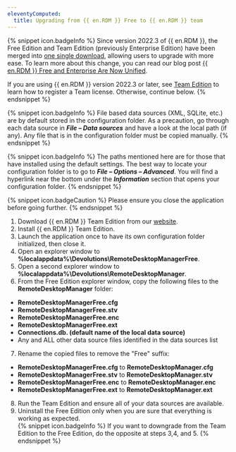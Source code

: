 ```yaml
---
eleventyComputed:
  title: Upgrading from {{ en.RDM }} Free to {{ en.RDM }} team
---
```

{% snippet icon.badgeInfo %}
Since version 2022.3 of {{ en.RDM }}, the Free Edition and Team Edition (previously Enterprise Edition) have been merged into [one single download](https://devolutions.net/remote-desktop-manager), allowing users to upgrade with more ease. To learn more about this change, you can read our blog post [{{ en.RDM }} Free and Enterprise Are Now Unified](https://blog.devolutions.net/2022/10/news-remote-desktop-manager-is-changing-for-the-better/).

If you are using {{ en.RDM }} version 2022.3 or later, see [Team Edition](/rdm/windows/installation/client/registration/team-edition/) to learn how to register a Team license. Otherwise, continue below.
{% endsnippet %}

{% snippet icon.badgeInfo %}
File based data sources (XML, SQLite, etc.) are by default stored in the configuration folder. As a precaution, go through each data source in ***File – Data sources*** and have a look at the local path (if any). Any file that is in the configuration folder must be copied manually.
{% endsnippet %}

{% snippet icon.badgeInfo %}
The paths mentioned here are for those that have installed using the default settings. The best way to locate your configuration folder is to go to ***File – Options – Advanced***. You will find a hyperlink near the bottom under the ***Information*** section that opens your configuration folder.
{% endsnippet %}

{% snippet icon.badgeCaution %}
Please ensure you close the application before going further.
{% endsnippet %}

1. Download {{ en.RDM }} Team Edition from our [website](https://devolutions.net/remote-desktop-manager/home/download).
1. Install {{ en.RDM }} Team Edition.
1. Launch the application once to have its own configuration folder initialized, then close it.
1. Open an explorer window to **%localappdata%\Devolutions\RemoteDesktopManagerFree**.
1. Open a second explorer window to **%localappdata%\Devolutions\RemoteDesktopManager**.
1. From the Free Edition explorer window, copy the following files to the **RemoteDesktopManager** folder:  

* **RemoteDesktopManagerFree.cfg**  
* **RemoteDesktopManagerFree.stv**  
* **RemoteDesktopManagerFree.enc**  
* **RemoteDesktopManagerFree.ext**  
* **Connections.db. (default name of the local data source)**  
* Any and ALL other data source files identified in the data sources list  

7. Rename the copied files to remove the "Free" suffix:  

* **RemoteDesktopManagerFree.cfg** to **RemoteDesktopManager.cfg**  
* **RemoteDesktopManagerFree.stv** to **RemoteDesktopManager.stv**  
* **RemoteDesktopManagerFree.enc** to **RemoteDesktopManager.enc**  
* **RemoteDesktopManagerFree.ext** to **RemoteDesktopManager.ext**  

8. Run the Team Edition and ensure all of your data sources are available.
1. Uninstall the Free Edition only when you are sure that everything is working as expected.  
{% snippet icon.badgeInfo %}
If you want to downgrade from the Team Edition to the Free Edition, do the opposite at steps 3,4, and 5.
{% endsnippet %}

